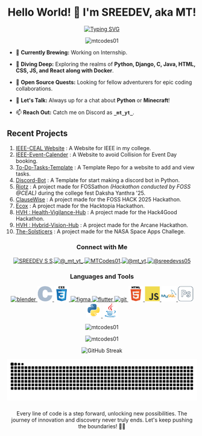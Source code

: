 <h1 align="center">Hello World! 👋 I'm SREEDEV, aka MT!</h1>
<div align="center">
  <a href="https://git.io/typing-svg"><img src="https://readme-typing-svg.demolab.com?font=Fira+Code&size=50&duration=2000&pause=500&center=true&vCenter=true&width=435&lines=-+I+am+a+Developer;I+am+a+Designer;I+am+an+Editor" alt="Typing SVG" /></a>
</div>
<p align="center">
  <img src="https://github-profile-trophy.vercel.app/?username=mtcodes01&theme=radical" alt="mtcodes01" />
</p>

- 🔭 **Currently Brewing:** Working on Internship.

- 🌱 **Diving Deep:** Exploring the realms of **Python, Django, C, Java, HTML, CSS, JS, and React along with Docker**.

- 👯 **Open Source Quests:** Looking for fellow adventurers for epic coding collaborations.

- 💬 **Let's Talk:** Always up for a chat about **Python** or **Minecraft**!

- 📫 **Reach Out:** Catch me on Discord as **`_mt_yt_`**.

## Recent Projects

1. [IEEE-CEAL Website](https://github.com/MTCodes01/IEEE-CEAL) : A Website for IEEE in my college.
2. [IEEE-Event-Calender](https://github.com/MTCodes01/IEEE-Event-Calender) : A Website to avoid Collision for Event Day booking.
3. [To-Do-Tasks-Template](https://github.com/MTCodes01/To-Do-Tasks-Template) : A Template Repo for a website to add and view tasks.
4. [Discord-Bot](https://github.com/MTCodes01/Discord-Bot) : A Template for start making a discord bot in Python.
5. [Riotz](https://github.com/MTCodes01/Riotz) : A project made for FOSSathon _(Hackathon conducted by FOSS @CEAL)_ during the college fest Daksha Yanthra '25.
6. [ClauseWise](https://github.com/MTCodes01/ClauseWise) : A project made for the FOSS HACK 2025 Hackathon.
7. [Ecox](https://github.com/MTCodes01/Pattona-Pattans) : A project made for the Hacktopia Hackathon.
8. [HVH : Health-Vigilance-Hub](https://github.com/MTCodes01/HVH-Health-Vigilance-Hub) : A project made for the Hack4Good Hackathon.
9. [HVH : Hybrid-Vision-Hub](https://github.com/MTCodes01/HVH) : A project made for the Arcane Hackathon.
10. [The-Solsticers](https://github.com/MTCodes01/The-Solsticers) : A project made for the NASA Space Apps Challege.
</p>

<h3 align="center" class="title">Connect with Me</h3>
<p align="center">
  <a href="https://www.linkedin.com/in/sreedev-ss-3096aa291/" target="blank">
    <img align="center" src="https://raw.githubusercontent.com/rahuldkjain/github-profile-readme-generator/master/src/images/icons/Social/linked-in-alt.svg" alt="SREEDEV S S" height="30" width="40" />
  </a>
  <a href="https://instagram.com/_mt_yt_" target="blank">
    <img align="center" src="https://raw.githubusercontent.com/rahuldkjain/github-profile-readme-generator/master/src/images/icons/Social/instagram.svg" alt="@_mt_yt_" height="30" width="40" />
  </a>
  <a href="https://github.com/MTCodes01" target="blank">
    <img align="center" src="https://raw.githubusercontent.com/rahuldkjain/github-profile-readme-generator/master/src/images/icons/Social/github.svg" alt="MTCodes01" height="30" width="40" />
  </a>
  <a href="https://www.youtube.com/@mt_yt" target="blank">
    <img align="center" src="https://raw.githubusercontent.com/rahuldkjain/github-profile-readme-generator/master/src/images/icons/Social/youtube.svg" alt="@mt_yt" height="30" width="40" />
  </a>
  <a href="https://www.hackerrank.com/sreedevss05" target="blank">
    <img align="center" src="https://raw.githubusercontent.com/rahuldkjain/github-profile-readme-generator/master/src/images/icons/Social/hackerrank.svg" alt="@sreedevss05" height="30" width="40" />
  </a>
</p>

<h3 align="center" class="title">Languages and Tools</h3>
<p align="center">
  <a href="https://www.blender.org/" target="_blank" rel="noreferrer">
    <img src="https://download.blender.org/branding/community/blender_community_badge_white.svg" alt="blender" width="40" height="40" />
  </a>
  <a href="https://www.cprogramming.com/" target="_blank" rel="noreferrer">
    <img src="https://raw.githubusercontent.com/devicons/devicon/master/icons/c/c-original.svg" alt="c" width="40" height="40" />
  </a>
  <a href="https://www.w3schools.com/css/" target="_blank" rel="noreferrer">
    <img src="https://raw.githubusercontent.com/devicons/devicon/master/icons/css3/css3-original-wordmark.svg" alt="css3" width="40" height="40" />
  </a>
  <a href="https://www.figma.com/" target="_blank" rel="noreferrer">
    <img src="https://www.vectorlogo.zone/logos/figma/figma-icon.svg" alt="figma" width="40" height="40" />
  </a>
  <a href="https://flutter.dev" target="_blank" rel="noreferrer">
    <img src="https://www.vectorlogo.zone/logos/flutterio/flutterio-icon.svg" alt="flutter" width="40" height="40" />
  </a>
  <a href="https://git-scm.com/" target="_blank" rel="noreferrer">
    <img src="https://www.vectorlogo.zone/logos/git-scm/git-scm-icon.svg" alt="git" width="40" height="40" />
  </a>
  <a href="https://www.w3.org/html/" target="_blank" rel="noreferrer">
    <img src="https://raw.githubusercontent.com/devicons/devicon/master/icons/html5/html5-original-wordmark.svg" alt="html5" width="40" height="40" />
  </a>
  <a href="https://developer.mozilla.org/en-US/docs/Web/JavaScript" target="_blank" rel="noreferrer">
    <img src="https://raw.githubusercontent.com/devicons/devicon/master/icons/javascript/javascript-original.svg" alt="javascript" width="40" height="40" />
  </a>
  <a href="https://www.mysql.com/" target="_blank" rel="noreferrer">
    <img src="https://raw.githubusercontent.com/devicons/devicon/master/icons/mysql/mysql-original-wordmark.svg" alt="mysql" width="40" height="40" />
  </a>
  <a href="https://www.photoshop.com/en" target="_blank" rel="noreferrer">
    <img src="https://raw.githubusercontent.com/devicons/devicon/master/icons/photoshop/photoshop-line.svg" alt="photoshop" width="40" height="40" />
  </a>
  <a href="https://www.python.org" target="_blank" rel="noreferrer">
    <img src="https://raw.githubusercontent.com/devicons/devicon/master/icons/python/python-original.svg" alt="python" width="40" height="40" />
  </a>
  <a href="https://www.java.com/en/" target="_blank" rel="noreferrer">
    <img src="https://raw.githubusercontent.com/devicons/devicon/master/icons/java/java-original.svg" alt="java" width="40" height="40" />
  </a>
</p>

<p align="center">
  <img src="https://github-readme-stats.vercel.app/api/top-langs?username=mtcodes01&theme=dark&show_icons=true&locale=en&layout=compact" alt="mtcodes01" />
</p>
<p align="center">
  <img src="https://github-readme-stats.vercel.app/api?username=mtcodes01&theme=dark&show_icons=true&locale=en" alt="mtcodes01" />
</p>
<p align="center">
  <img src="https://streak-stats.demolab.com?user=mtcodes01&theme=dark" alt="GitHub Streak" />
</p>
<p align="center">
<img src="https://raw.githubusercontent.com/mtcodes01/mtcodes01/output/snake.svg" alt="Snake animation" />
</p>

###

<div align="center">
  Every line of code is a step forward, unlocking new possibilities. The journey of innovation and discovery never truly ends. Let's keep pushing the boundaries! 🚀✨
</div>
